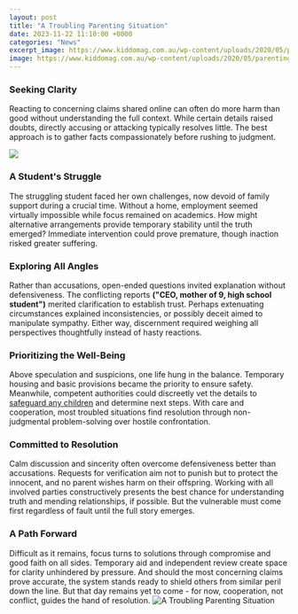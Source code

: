 ```yaml
---
layout: post
title: "A Troubling Parenting Situation"
date: 2023-11-22 11:10:00 +0000
categories: "News"
excerpt_image: https://www.kiddomag.com.au/wp-content/uploads/2020/05/parenting-sharington-480x281.png
image: https://www.kiddomag.com.au/wp-content/uploads/2020/05/parenting-sharington-480x281.png
---
```


### Seeking Clarity
Reacting to concerning claims shared online can often do more harm than good without understanding the full context. While certain details raised doubts, directly accusing or attacking typically resolves little. The best approach is to gather facts compassionately before rushing to judgment.

![](https://i.pinimg.com/originals/1e/41/ca/1e41ca32a7a1771c8aa5ea6f36c37f80.jpg)
### A Student's Struggle 
The struggling student faced her own challenges, now devoid of family support during a crucial time. Without a home, employment seemed virtually impossible while focus remained on academics. How might alternative arrangements provide temporary stability until the truth emerged? Immediate intervention could prove premature, though inaction risked greater suffering. 
### Exploring All Angles
Rather than accusations, open-ended questions invited explanation without defensiveness. The conflicting reports **("CEO, mother of 9, high school student")** merited clarification to establish trust. Perhaps extenuating circumstances explained inconsistencies, or possibly deceit aimed to manipulate sympathy. Either way, discernment required weighing all perspectives thoughtfully instead of hasty reactions.
### Prioritizing the Well-Being 
Above speculation and suspicions, one life hung in the balance. Temporary housing and basic provisions became the priority to ensure safety. Meanwhile, competent authorities could discreetly vet the details to [safeguard any children](https://store.fi.io.vn/collection/agostino) and determine next steps. With care and cooperation, most troubled situations find resolution through non-judgmental problem-solving over hostile confrontation. 
### Committed to Resolution
Calm discussion and sincerity often overcome defensiveness better than accusations. Requests for verification aim not to punish but to protect the innocent, and no parent wishes harm on their offspring. Working with all involved parties constructively presents the best chance for understanding truth and mending relationships, if possible. But the vulnerable must come first regardless of fault until the full story emerges.
### A Path Forward
Difficult as it remains, focus turns to solutions through compromise and good faith on all sides. Temporary aid and independent review create space for clarity unhindered by pressure. And should the most concerning claims prove accurate, the system stands ready to shield others from similar peril down the line. But that day remains yet to come - for now, cooperation, not conflict, guides the hand of resolution.
![A Troubling Parenting Situation](https://www.kiddomag.com.au/wp-content/uploads/2020/05/parenting-sharington-480x281.png)